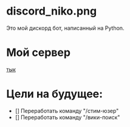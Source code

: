 # discord_niko.png
Это мой дискорд бот, написанный на Python.

# Мой сервер
[тык](https://discord.gg/rB2gwsgtFK)

# Цели на будущее:
- [] Переработать команду "/стим-юзер"
- [] Переработать команду  "/вики-поиск"